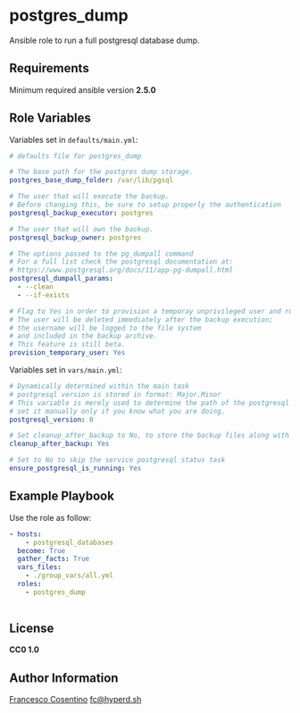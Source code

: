 # postgres_dump

Ansible role to run a full postgresql database dump.

## Requirements

Minimum required ansible version **2.5.0**

## Role Variables

Variables set in `defaults/main.yml`:

```yaml
# defaults file for postgres_dump

# The base path for the postgres dump storage.
postgres_base_dump_folder: /var/lib/pgsql

# The user that will execute the backup.
# Before changing this, be sure to setup properly the authentication
postgresql_backup_executor: postgres

# The user that will own the backup.
postgresql_backup_owner: postgres

# The options passed to the pg_dumpall command
# For a full list check the postgresql documentation at:
# https://www.postgresql.org/docs/11/app-pg-dumpall.html
postgresql_dumpall_params:
  - --clean
  - --if-exists

# Flag to Yes in order to provision a temporay unprivileged user and run the pg_dumpall with it
# The user will be deleted immediately after the backup execution;
# the username will be logged to the file system
# and included in the backup archive.
# This feature is still beta.
provision_temporary_user: Yes
```

Variables set in `vars/main.yml`:

```yaml
# Dynamically determined within the main task
# postgresql version is stored in format: Major.Minor
# This variable is merely used to determine the path of the postgresql backups folder;
# set it manually only if you know what you are doing.
postgresql_version: 0

# Set cleanup_after_backup to No, to store the backup files along with the compressed version
cleanup_after_backup: Yes

# Set to No to skip the service postgresql status task
ensure_postgresql_is_running: Yes
```

## Example Playbook

Use the role as follow:

```yaml
- hosts:
    - postgresql_databases
  become: True
  gather_facts: True
  vars_files:
    - ./group_vars/all.yml
  roles:
    - postgres_dump
      
 ```

## License

**CC0 1.0**

## Author Information

[Francesco Cosentino](https://www.linkedin.com/in/francesco-cosentino/) <fc@hyperd.sh>
